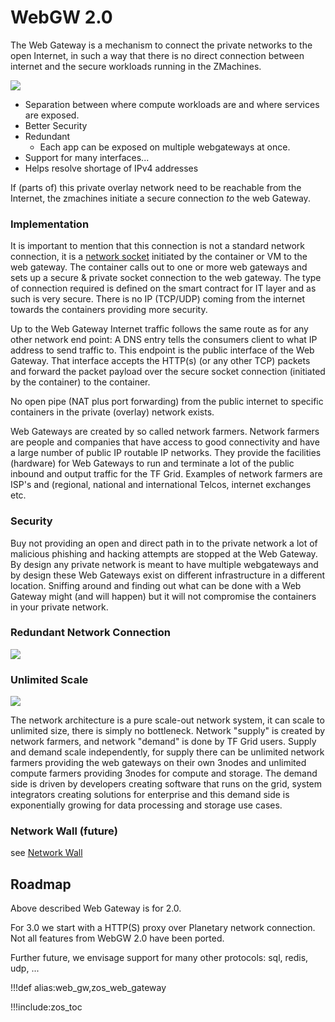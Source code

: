 

# WebGW 2.0

The Web Gateway is a mechanism to connect the private networks to the open Internet, in such a way that there is no direct connection between internet and the secure workloads running in the ZMachines.

![](img/webgateway.png)


- Separation between where compute workloads are and where services are exposed.
- Better Security
- Redundant
    - Each app can be exposed on multiple webgateways at once.
- Support for many interfaces...
- Helps resolve shortage of IPv4 addresses

If (parts of) this private overlay network need to be reachable from the Internet, the zmachines initiate a secure connection *to* the web Gateway. 

### Implementation

It is important to mention that this connection is not a standard network connection, it is a [network socket](https://en.wikipedia.org/wiki/Network_socket) initiated by the container or VM to the web gateway. The container calls out to one or more web gateways and sets up a secure & private socket connection to the web gateway. The type of connection required is defined on the smart contract for IT layer and as such is very secure. There is no IP (TCP/UDP) coming from the internet towards the containers providing more security. 

Up to the Web Gateway Internet traffic follows the same route as for any other network end point: A DNS entry tells the consumers client to what IP address to send traffic to.  This endpoint is the public interface of the Web Gateway.  That interface accepts the HTTP(s) (or any other TCP) packets and forward the packet payload  over the secure socket connection (initiated by the container) to the container.  

No open pipe (NAT plus port forwarding) from the public internet to specific containers in the private (overlay) network exists.

Web Gateways are created by so called network farmers.  Network farmers are people and companies that have access to good connectivity and have a large number of public IP routable IP networks.  They provide the facilities (hardware) for Web Gateways to run and terminate a lot of the public inbound and output traffic for the TF Grid.  Examples of network farmers are ISP's and (regional, national and international Telcos, internet exchanges etc.

### Security

Buy not providing an open and direct path in to the private network a lot of malicious phishing and hacking attempts are stopped at the Web Gateway.  By design any private network is meant to have multiple webgateways and by design these Web Gateways exist on different infrastructure in a different location.  Sniffing around and finding  out what can be done with a Web Gateway might (and will happen) but it will not compromise the containers in your private network.

### Redundant Network Connection

![](img/redundant_net.png)


### Unlimited Scale

![](img/webgw_scaling.png)


The network architecture is a pure scale-out network system, it can scale to unlimited size, there is simply no bottleneck. Network "supply" is created by network farmers, and network "demand" is done by TF Grid users.  Supply and demand scale independently, for supply there can be unlimited network farmers providing the web gateways on their own 3nodes and unlimited compute farmers providing 3nodes for compute and storage. The demand side is driven by developers creating software that runs on the grid, system integrators creating solutions for enterprise and this demand side is exponentially growing for data processing and storage use cases.

### Network Wall (future)

see [Network Wall](network_wall)
    
## Roadmap 

Above described Web Gateway is for 2.0.

For 3.0 we start with a HTTP(S) proxy over Planetary network connection. Not all features from WebGW 2.0 have been ported.

Further future, we envisage support for many other protocols: sql, redis, udp,  ...

!!!def alias:web_gw,zos_web_gateway

!!!include:zos_toc


